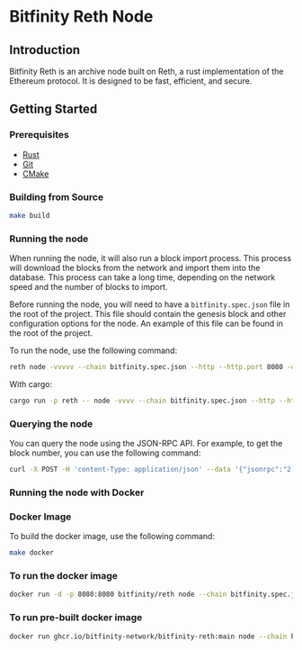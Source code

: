 # Bitfinity Reth Node

## Introduction

Bitfinity Reth is an archive node built on Reth, a rust implementation of the Ethereum protocol. It is designed to be fast, efficient, and secure.

## Getting Started

### Prerequisites

- [Rust](https://www.rust-lang.org/tools/install)
- [Git](https://git-scm.com/book/en/v2/Getting-Started-Installing-Git)
- [CMake](https://cmake.org/install/)

### Building from Source

```sh
make build
```

### Running the node

When running the node, it will also run a block import process. This process will download the blocks from the network and import them into the database. This process can take a long time, depending on the network speed and the number of blocks to import.

Before running the node, you will need to have a `bitfinity.spec.json` file in the root of the project. This file should contain the genesis block and other configuration options for the node. An example of this file can be found in the root of the project.

To run the node, use the following command:

```sh
reth node -vvvvv --chain bitfinity.spec.json --http --http.port 8080 -d -r https://testnet.bitfinity.network -i 30 -b 100 --datadir ./target/reth
```


With cargo: 

```sh
cargo run -p reth -- node -vvvv --chain bitfinity.spec.json --http --http.port 8080 -d -r https://orca-app-5yyst.ondigitalocean.app -i 30 -b 100  --datadir ./target/reth
```


### Querying the node

You can query the node using the JSON-RPC API. For example, to get the block number, you can use the following command:

```sh
curl -X POST -H 'content-Type: application/json' --data '{"jsonrpc":"2.0","method":"eth_blockNumber","params":[],"id":1}' http://localhost:8080
```

### Running the node with Docker

### Docker Image

To build the docker image, use the following command:

```sh
make docker
```

### To run the docker image

```sh
docker run -d -p 8080:8080 bitfinity/reth node --chain bitfinity.spec.json --http --http.port 8080 -d -r https://testnet.bitfinity.network -i 30 -b 10
```

### To run pre-built docker image

```sh
docker run ghcr.io/bitfinity-network/bitfinity-reth:main node --chain bitfinity.spec.json --http --http.port 8080 -d -r https://testnet.bitfinity.network -i 30 -b 10
```
